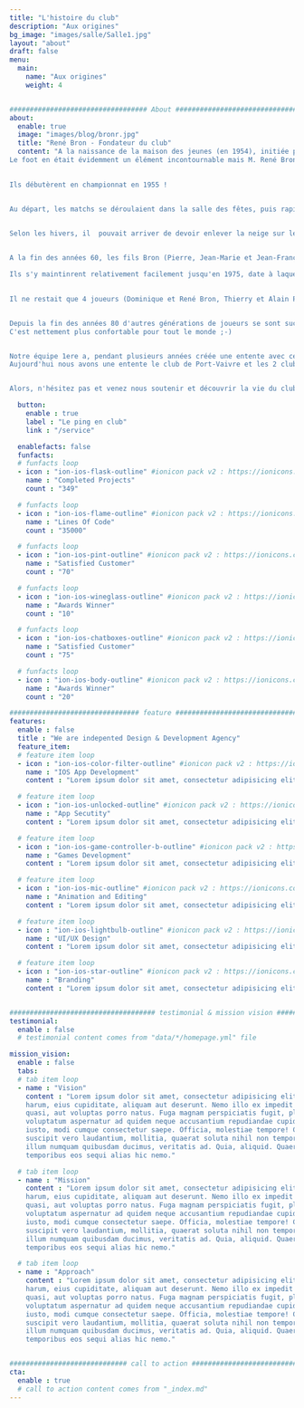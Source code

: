 ```yaml
---
title: "L'histoire du club"
description: "Aux origines"
bg_image: "images/salle/Salle1.jpg"
layout: "about"
draft: false
menu:
  main:
    name: "Aux origines"
    weight: 4


################################## About #####################################
about:
  enable: true
  image: "images/blog/bronr.jpg"
  title: "René Bron - Fondateur du club"
  content: "A la naissance de la maison des jeunes (en 1954), initiée par M. Giberton, le maire de l'époque, il fallait créer un certain nombre de sections pour étoffer l'association.
Le foot en était évidemment un élément incontournable mais M. René Bron, instituteur, ayant pratiqué le ping-pong à Héricourt, créa la section Tennis de Table avec une poignée de joueurs dont les frères Gandelin, Pierrot Maillot dit \"poupousse\" et Pierre Roussel.

 
Ils débutèrent en championnat en 1955 !


Au départ, les matchs se déroulaient dans la salle des fêtes, puis rapidement on aménagea une salle, 2 étages plus haut sous le toit de l'aile gauche du château.


Selon les hivers, il  pouvait arriver de devoir enlever la neige sur les tables (un match contre Clairefontaine se joua même sur le verglas ! La neige qui fondait sur les abats jour des lampes gelait lorsqu'elle touchait la table... toute une époque)

​
A la fin des années 60, les fils Bron (Pierre, Jean-Marie et Jean-François) associés à Pierre Maillot, Alain Déprédurand et Jacky Grillot accédèrent à la régionale 3.

Ils s'y maintinrent relativement facilement jusqu'en 1975, date à laquelle les joueurs précédents quittèrent le club.

​
Il ne restait que 4 joueurs (Dominique et René Bron, Thierry et Alain Prévost) pour une équipe à 3 joueurs engagée en Départementale 2. La montée en D1 l'année suivante nous imposa de recruter 2 joueurs (Olivier Vatin et Pierre Maillot) pour une équipe de 6.


Depuis la fin des années 80 d'autres générations de joueurs se sont succédées et la compétition se déroule désormais dans une annexe du gymnase collège du collège. 
C'est nettement plus confortable pour tout le monde ;-)


Notre équipe 1ere a, pendant plusieurs années créée une entente avec celle du club de Jussey (plus ancien club de Haute-Saône qui a connu la N2 dans sa jeunesse !).
Aujourd'hui nous avons une entente le club de Port-Vaivre et les 2 clubs se battent ainsi pour atteindre le plus haut niveau régional.


Alors, n'hésitez pas et venez nous soutenir et découvrir la vie du club de tennis de table de Vauvillers !"

  button:
    enable : true
    label : "Le ping en club"
    link : "/service"

  enablefacts: false
  funfacts:
  # funfacts loop
  - icon : "ion-ios-flask-outline" #ionicon pack v2 : https://ionicons.com/v2/
    name : "Completed Projects"
    count : "349"

  # funfacts loop
  - icon : "ion-ios-flame-outline" #ionicon pack v2 : https://ionicons.com/v2/
    name : "Lines Of Code"
    count : "35000"

  # funfacts loop
  - icon : "ion-ios-pint-outline" #ionicon pack v2 : https://ionicons.com/v2/
    name : "Satisfied Customer"
    count : "70"

  # funfacts loop
  - icon : "ion-ios-wineglass-outline" #ionicon pack v2 : https://ionicons.com/v2/
    name : "Awards Winner"
    count : "10"

  # funfacts loop
  - icon : "ion-ios-chatboxes-outline" #ionicon pack v2 : https://ionicons.com/v2/
    name : "Satisfied Customer"
    count : "75"

  # funfacts loop
  - icon : "ion-ios-body-outline" #ionicon pack v2 : https://ionicons.com/v2/
    name : "Awards Winner"
    count : "20"

################################ feature #####################################
features:
  enable : false
  title : "We are indepented Design & Development Agency"
  feature_item:
  # feature item loop
  - icon : "ion-ios-color-filter-outline" #ionicon pack v2 : https://ionicons.com/v2/
    name : "IOS App Development"
    content : "Lorem ipsum dolor sit amet, consectetur adipisicing elit, sed do eiusmod tempor incididunt ut"

  # feature item loop
  - icon : "ion-ios-unlocked-outline" #ionicon pack v2 : https://ionicons.com/v2/
    name : "App Secutity"
    content : "Lorem ipsum dolor sit amet, consectetur adipisicing elit, sed do eiusmod tempor incididunt ut"

  # feature item loop
  - icon : "ion-ios-game-controller-b-outline" #ionicon pack v2 : https://ionicons.com/v2/
    name : "Games Development"
    content : "Lorem ipsum dolor sit amet, consectetur adipisicing elit, sed do eiusmod tempor incididunt ut"

  # feature item loop
  - icon : "ion-ios-mic-outline" #ionicon pack v2 : https://ionicons.com/v2/
    name : "Animation and Editing"
    content : "Lorem ipsum dolor sit amet, consectetur adipisicing elit, sed do eiusmod tempor incididunt ut"

  # feature item loop
  - icon : "ion-ios-lightbulb-outline" #ionicon pack v2 : https://ionicons.com/v2/
    name : "UI/UX Design"
    content : "Lorem ipsum dolor sit amet, consectetur adipisicing elit, sed do eiusmod tempor incididunt ut"

  # feature item loop
  - icon : "ion-ios-star-outline" #ionicon pack v2 : https://ionicons.com/v2/
    name : "Branding"
    content : "Lorem ipsum dolor sit amet, consectetur adipisicing elit, sed do eiusmod tempor incididunt ut"


#################################### testimonial & mission vision #######################################
testimonial:
  enable : false
  # testimonial content comes from "data/*/homepage.yml" file

mission_vision:
  enable : false
  tabs:
  # tab item loop
  - name : "Vision"
    content : "Lorem ipsum dolor sit amet, consectetur adipisicing elit. Inventore nobis ducimus facere repellat
    harum, eius cupiditate, aliquam aut deserunt. Nemo illo ex impedit autem quod nobis architecto, velit
    quasi, aut voluptas porro natus. Fuga magnam perspiciatis fugit, placeat possimus officia non ducimus
    voluptatum aspernatur ad quidem neque accusantium repudiandae cupiditate nobis corporis, cum facere
    iusto, modi cumque consectetur saepe. Officia, molestiae tempore! Consequatur ipsa consequuntur saepe
    suscipit vero laudantium, mollitia, quaerat soluta nihil non tempore, quos dignissimos quasi ab officiis
    illum numquam quibusdam ducimus, veritatis ad. Quia, aliquid. Quaerat quos ducimus ipsam amet minus
    temporibus eos sequi alias hic nemo."

  # tab item loop
  - name : "Mission"
    content : "Lorem ipsum dolor sit amet, consectetur adipisicing elit. Inventore nobis ducimus facere repellat
    harum, eius cupiditate, aliquam aut deserunt. Nemo illo ex impedit autem quod nobis architecto, velit
    quasi, aut voluptas porro natus. Fuga magnam perspiciatis fugit, placeat possimus officia non ducimus
    voluptatum aspernatur ad quidem neque accusantium repudiandae cupiditate nobis corporis, cum facere
    iusto, modi cumque consectetur saepe. Officia, molestiae tempore! Consequatur ipsa consequuntur saepe
    suscipit vero laudantium, mollitia, quaerat soluta nihil non tempore, quos dignissimos quasi ab officiis
    illum numquam quibusdam ducimus, veritatis ad. Quia, aliquid. Quaerat quos ducimus ipsam amet minus
    temporibus eos sequi alias hic nemo."

  # tab item loop
  - name : "Approach"
    content : "Lorem ipsum dolor sit amet, consectetur adipisicing elit. Inventore nobis ducimus facere repellat
    harum, eius cupiditate, aliquam aut deserunt. Nemo illo ex impedit autem quod nobis architecto, velit
    quasi, aut voluptas porro natus. Fuga magnam perspiciatis fugit, placeat possimus officia non ducimus
    voluptatum aspernatur ad quidem neque accusantium repudiandae cupiditate nobis corporis, cum facere
    iusto, modi cumque consectetur saepe. Officia, molestiae tempore! Consequatur ipsa consequuntur saepe
    suscipit vero laudantium, mollitia, quaerat soluta nihil non tempore, quos dignissimos quasi ab officiis
    illum numquam quibusdam ducimus, veritatis ad. Quia, aliquid. Quaerat quos ducimus ipsam amet minus
    temporibus eos sequi alias hic nemo."


############################# call to action #################################
cta:
  enable : true
  # call to action content comes from "_index.md"
---
```

